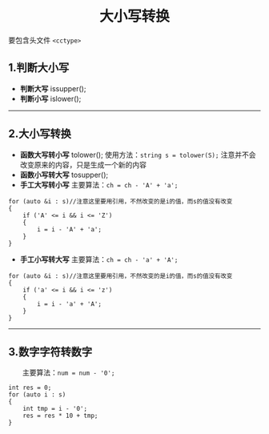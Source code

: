 <h1 style = "text-align : center">大小写转换</h1>

要包含头文件 `<cctype>`

## 1.判断大小写
+   **判断大写**
issupper();
+   **判断小写**
islower();

***
## 2.大小写转换
+   **函数大写转小写**
tolower();
使用方法：`string s = tolower(S);`
注意并不会改变原来的内容，只是生成一个新的内容
+   **函数小写转大写**
tosupper();
+   **手工大写转小写**
主要算法：`ch = ch - 'A' + 'a';`
```
for (auto &i : s)//注意这里要用引用，不然改变的是i的值，而s的值没有改变
{
    if ('A' <= i && i <= 'Z')
    {
        i = i - 'A' + 'a';
    }
}
```
+   **手工小写转大写**
主要算法：`ch = ch - 'a' + 'A';`
```
for (auto &i : s)//注意这里要用引用，不然改变的是i的值，而s的值没有改变
{
    if ('a' <= i && i <= 'z')
    {
        i = i - 'a' + 'A';
    }
}
```
***
## 3.数字字符转数字
&emsp;&emsp;主要算法：`num = num - '0';`
```
int res = 0;
for (auto i : s)
{
    int tmp = i - '0';
    res = res * 10 + tmp;
}
```